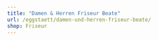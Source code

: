 ```yaml
---
title: "Damen & Herren Friseur Beate"
url: /eggstaett/damen-und-herren-friseur-beate/
shop: Friseur
---
```

